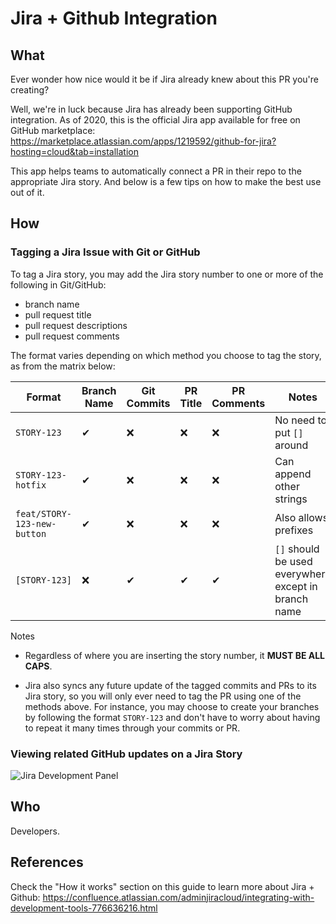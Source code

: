 # Jira + Github Integration

## What

Ever wonder how nice would it be if Jira already knew about this PR you're creating?

Well, we're in luck because Jira has already been supporting GitHub integration. As of 2020, this is the official Jira app available for free on GitHub marketplace:
https://marketplace.atlassian.com/apps/1219592/github-for-jira?hosting=cloud&tab=installation

This app helps teams to automatically connect a PR in their repo to the appropriate Jira story. And below is a few tips on how to make the best use out of it.

## How

### Tagging a Jira Issue with Git or GitHub

To tag a Jira story, you may add the Jira story number to one or more of the following in Git/GitHub:

* branch name
* pull request title
* pull request descriptions
* pull request comments

The format varies depending on which method you choose to tag the story, as from the matrix below:

| Format  | Branch Name | Git Commits | PR Title  | PR Comments  | Notes |
|---|---|---|---|---|---|
| `STORY-123`  | ✔ | ❌ | ❌ | ❌  | No need to put `[]` around  |
| `STORY-123-hotfix`  | ✔  | ❌ |❌ | ❌  | Can append other strings  |
| `feat/STORY-123-new-button` | ✔ | ❌ | ❌ | ❌  | Also allows prefixes |
| `[STORY-123]`  | ❌ | ✔ | ✔ |✔ | `[]` should be used everywhere except in branch name  |

Notes
* Regardless of where you are inserting the story number, it **MUST BE ALL CAPS**.

* Jira also syncs any future update of the tagged commits and PRs to its Jira story, so you will only ever need to tag the PR using one of the methods above. For instance, you may choose to create your branches by following the format `STORY-123` and don't have to worry about having to repeat it many times through your commits or PR.

### Viewing related GitHub updates on a Jira Story

![Jira Development Panel][panel]

[panel]: https://confluence.atlassian.com/jirasoftwarecloud/files/777002795/947850193/1/1522126382029/Issue+with+dev+panel.png


## Who

Developers.

## References

Check the "How it works" section on this guide to learn more about Jira + Github:
https://confluence.atlassian.com/adminjiracloud/integrating-with-development-tools-776636216.html